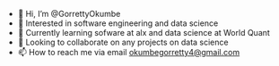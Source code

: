 - 👋 Hi, I’m @GorrettyOkumbe
- 👀 Interested in software engineering and data science
- 🌱 Currently learning sofware at alx and data science at World Quant
- 💞️ Looking to collaborate on any projects on data science
- 📫 How to reach me via email okumbegorretty4@gmail.com

<!---
GorrettyOkumbe/GorrettyOkumbe is a ✨ special ✨ repository because its `README.md` (this file) appears on your GitHub profile.
You can click the Preview link to take a look at your changes.
--->
